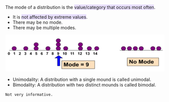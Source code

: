 The mode of a distribution is the <span style="background:rgba(183, 152, 255, 0.3)">value/category that occurs most often</span>.

- It is <span style="background:rgba(183, 152, 255, 0.3)">not affected by extreme values</span>.
- There may be no mode.
- There may be multiple modes.

![](../z_images/Pasted%20image%2020230301143247.png)

- Unimodality: A distribution with a single mound is called unimodal.
- Bimodality: A distribution with two distinct mounds is called bimodal.


```ad-warning
Not very informative.
```
